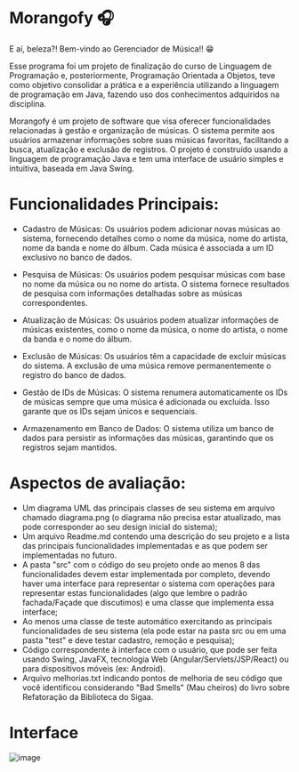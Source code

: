 # Morangofy :headphones:

E aí, beleza?! Bem-vindo ao Gerenciador de Música!! :grin:

Esse programa foi um projeto de finalização do curso de Linguagem de Programação e, posteriormente, Programação Orientada a Objetos, teve como objetivo consolidar a prática e a experiência utilizando a
linguagem de programação em Java, fazendo uso dos conhecimentos adquiridos na disciplina.

Morangofy é um projeto de software que visa oferecer funcionalidades relacionadas à gestão e organização de músicas. O sistema permite aos usuários armazenar informações sobre suas músicas favoritas, facilitando a busca, atualização e exclusão de registros. O projeto é construído usando a linguagem de programação Java e tem uma interface de usuário simples e intuitiva, baseada em Java Swing.

# Funcionalidades Principais:
- Cadastro de Músicas: Os usuários podem adicionar novas músicas ao sistema, fornecendo detalhes como o nome da música, nome do artista, nome da banda e nome do álbum. Cada música é associada a um ID exclusivo no banco de dados.

- Pesquisa de Músicas: Os usuários podem pesquisar músicas com base no nome da música ou no nome do artista. O sistema fornece resultados de pesquisa com informações detalhadas sobre as músicas correspondentes.

- Atualização de Músicas: Os usuários podem atualizar informações de músicas existentes, como o nome da música, o nome do artista, o nome da banda e o nome do álbum.

- Exclusão de Músicas: Os usuários têm a capacidade de excluir músicas do sistema. A exclusão de uma música remove permanentemente o registro do banco de dados.

- Gestão de IDs de Músicas: O sistema renumera automaticamente os IDs de músicas sempre que uma música é adicionada ou excluída. Isso garante que os IDs sejam únicos e sequenciais.

- Armazenamento em Banco de Dados: O sistema utiliza um banco de dados para persistir as informações das músicas, garantindo que os registros sejam mantidos.

# Aspectos de avaliação:

- Um diagrama UML das principais classes de seu sistema em arquivo chamado diagrama.png (o diagrama não precisa estar atualizado, mas pode corresponder ao seu design inicial do sistema);
- Um arquivo Readme.md contendo uma descrição do seu projeto e a lista das principais funcionalidades implementadas e as que podem ser implementadas no futuro. 
- A pasta "src" com o código do seu projeto onde ao menos 8 das funcionalidades devem estar implementada por completo, devendo haver uma interface para representar o sistema com operações para representar estas funcionalidades (algo que lembre o padrão fachada/Façade que discutimos) e uma classe que implementa essa interface;
- Ao menos uma classe de teste automático exercitando as principais funcionalidades de seu sistema (ela pode estar na pasta src ou em uma pasta "test" e deve testar cadastro, remoção e pesquisa); 
- Código correspondente à interface com o usuário, que pode ser feita usando Swing, JavaFX, tecnologia Web (Angular/Servlets/JSP/React) ou para dispositivos móveis (ex: Android).
- Arquivo melhorias.txt indicando pontos de melhoria de seu código que você identificou considerando "Bad Smells" (Mau cheiros) do livro sobre Refatoração da Biblioteca do Sigaa.

# Interface
![image](https://github.com/Endril18/Morangofy/assets/105693005/ba56d827-d7f2-4d6f-a03c-cc86f747417f)

